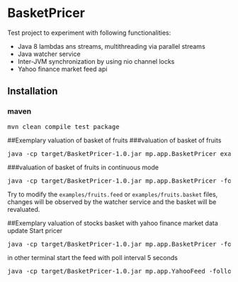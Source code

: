 BasketPricer
============

Test project to experiment with following functionalities:
* Java 8 lambdas ans streams, multithreading via parallel streams
* Java watcher service
* Inter-JVM synchronization by using nio channel locks
* Yahoo finance market feed api

## Installation
### maven
<pre>mvn clean compile test package</pre>

##Exemplary valuation of basket of fruits
###valuation of basket of fruits
<pre>java -cp target/BasketPricer-1.0.jar mp.app.BasketPricer examples/fruits</pre>

###valuation of basket of fruits in continuous mode
<pre>java -cp target/BasketPricer-1.0.jar mp.app.BasketPricer -follow examples/fruits</pre>
Try to modify the `examples/fruits.feed` or `examples/fruits.basket` files, changes will be observed by the watcher service and the basket will be revaluated.

##Exemplary valuation of stocks basket with yahoo finance market data update 
Start pricer
<pre>java -cp target/BasketPricer-1.0.jar mp.app.BasketPricer -follow examples/tech</pre>
in other terminal start the feed with poll interval 5 seconds
<pre>java -cp target/BasketPricer-1.0.jar mp.app.YahooFeed -follow -delay 5 examples/tech</pre>
